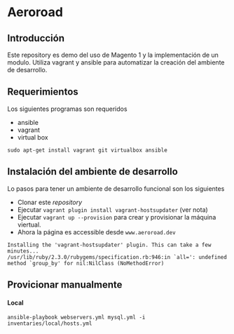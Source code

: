 # Aeroroad

## Introducción

Este repository es demo del uso de Magento 1 y la implementación de un modulo. 
Utiliza vagrant y ansible para automatizar la creación del ambiente de desarrollo.

## Requerimientos

Los siguientes programas son requeridos

* ansible
* vagrant
* virtual box

```
sudo apt-get install vagrant git virtualbox ansible
```

## Instalación del ambiente de desarrollo

Lo pasos para tener un ambiente de desarrollo funcional son los siguientes

* Clonar este *repository*
* Ejecutar `vagrant plugin install vagrant-hostsupdater` (ver nota)
* Ejecutar `vagrant up --provision` para crear y provisionar la máquina viertual.
* Ahora la página es accessible desde `www.aeroroad.dev`
```
Installing the 'vagrant-hostsupdater' plugin. This can take a few minutes...
/usr/lib/ruby/2.3.0/rubygems/specification.rb:946:in `all=': undefined method `group_by' for nil:NilClass (NoMethodError)
```

## Provicionar manualmente

#### Local
```
ansible-playbook webservers.yml mysql.yml -i inventaries/local/hosts.yml
```
